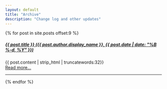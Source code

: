 ```yaml
---
layout: default
title: "Archive"
description: "Change log and other updates"
---
```


{% for post in site.posts offset:9 %}
<div class="post-preview">
    <a href="{{ post.url | prepend: site.baseurl }}">
        <h5 class="post-title">
            {{ post.title }} (<em>{{ post.author.display_name }}, {{ post.date | date: "%B %-d, %Y" }}</em>)
        </h5>
    </a>
    <p>
        {{ post.content | strip_html | truncatewords:32}}
        <br>
        <a href="{{ post.url }}">Read more...</a>
    </p>
</div>
<hr>
{% endfor %}